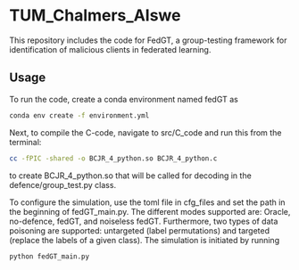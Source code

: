 # TUM_Chalmers_AIswe

This repository includes the code for FedGT, a group-testing framework for identification of malicious clients in federated learning. 

## Usage
To run the code, create a conda environment named fedGT as
```bash
conda env create -f environment.yml
```

Next, to compile the C-code, navigate to src/C_code and run this from the terminal:
```bash
cc -fPIC -shared -o BCJR_4_python.so BCJR_4_python.c
```
to create BCJR_4_python.so that will be called for decoding in the defence/group_test.py class.

To configure the simulation, use the toml file in cfg_files and set the path in the beginning of fedGT_main.py. The different modes supported are: Oracle, no-defence, fedGT, and noiseless fedGT. Furthermore, two types of data poisoning are supported: untargeted (label permutations) and targeted (replace the labels of a given class).
The simulation is initiated by running 
```bash
python fedGT_main.py 
```